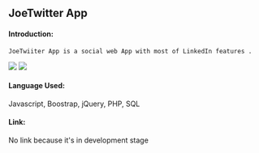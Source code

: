 ## JoeTwitter App

#### Introduction:
```JoeTwiiter App is a social web App with most of LinkedIn features .```

<img src='asset\images\social web template1.PNG'>

<img src='asset\images\social web template2.PNG'>

#### Language Used: 
Javascript, Boostrap, jQuery, PHP, SQL

#### Link:
No link because it's in development stage

                     
                  